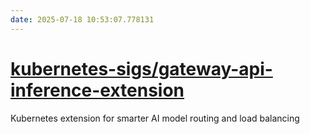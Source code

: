 ```yaml
---
date: 2025-07-18 10:53:07.778131
---
```


# [kubernetes-sigs/gateway-api-inference-extension](https://github.com/kubernetes-sigs/gateway-api-inference-extension)

Kubernetes extension for smarter AI model routing and load balancing
